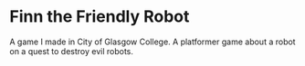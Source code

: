 # Finn the Friendly Robot
A game I made in City of Glasgow College. A platformer game about a robot on a quest to destroy evil robots.
